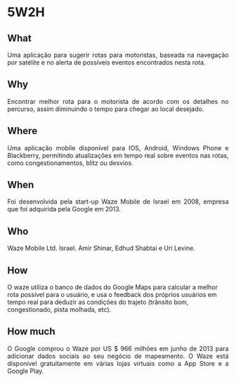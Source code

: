 # 5W2H

## What

<p align="justify"> 
Uma aplicação para sugerir rotas para motoristas, baseada na navegação por satélite e no alerta de possíveis eventos encontrados nesta rota.</p>

## Why

<p align="justify"> 
Encontrar melhor rota para o motorista de acordo com os detalhes no percurso, assim diminuindo o tempo para chegar ao local desejado.
</p>

## Where 

<p align="justify"> 
Uma aplicação mobile disponível para IOS, Android, Windows Phone e Blackberry, permitindo atualizações em tempo real sobre eventos nas rotas, como congestionamentos, blitz ou desvios.
</p>

## When

<p align="justify"> 
Foi desenvolvida pela start-up Waze Mobile de Israel em 2008, empresa que foi adquirida pela Google em 2013.
</p>

## Who

<p align="justify"> 
Waze Mobile Ltd. Israel. Amir Shinar, Edhud Shabtai e Uri Levine.
</p>

## How
O waze utiliza o banco de dados do Google Maps para calcular a melhor rota possível para o usuário, e usa o feedback dos próprios usuários em tempo real para deduzir as condições do trajeto (trânsito bom, congestionado, pista molhada, etc).
<p align="justify"> 

</p>

## How much 

<p align="justify"> 
O Google comprou o Waze por US $ 966 milhões em junho de 2013 para adicionar dados sociais ao seu negócio de mapeamento. O Waze está disponível gratuitamente em várias lojas virtuais como a App Store e a Google Play.
</p>